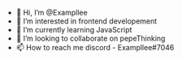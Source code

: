 - 👋 Hi, I’m @Exampllee
- 👀 I’m interested in frontend developement
- 🌱 I’m currently learning JavaScript
- 💞️ I’m looking to collaborate on pepeThinking
- 📫 How to reach me discord - Exampllee#7046

<!---
Exampllee/Exampllee is a ✨ special ✨ repository because its `README.md` (this file) appears on your GitHub profile.
You can click the Preview link to take a look at your changes.
--->
